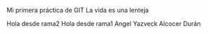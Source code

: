 Mi primera práctica de GIT
La vida es una lenteja

Hola desde rama2
Hola desde rama1
Angel Yazveck Alcocer Durán

